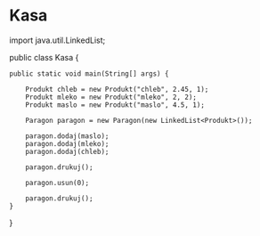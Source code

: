 # Kasa

import java.util.LinkedList;

public class Kasa {

	public static void main(String[] args) {
		
		Produkt chleb = new Produkt("chleb", 2.45, 1);
		Produkt mleko = new Produkt("mleko", 2, 2);
		Produkt maslo = new Produkt("maslo", 4.5, 1);
		
		Paragon paragon = new Paragon(new LinkedList<Produkt>());
		
		paragon.dodaj(maslo);
		paragon.dodaj(mleko);
		paragon.dodaj(chleb);
		
		paragon.drukuj();

		paragon.usun(0);
		
		paragon.drukuj();
	}

}

